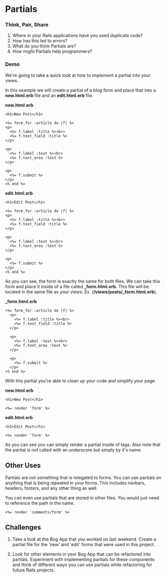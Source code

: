 # Partials


### Think, Pair, Share

1.  Where in your Rails applications have you used duplicate code?
2.  How has this led to errors?
3.  What do you think Partials are?
4.  How might Partials help programmers?

### Demo

We're going to take a quick look at how to implement a partial into your views.

In this example we will create a partial of a blog form and place that into a **new.html.erb** file and an **edit.html.erb** file.


**new.html.erb**
  ```
<h1>New Post</h1>

<%= form_for :article do |f| %>
  <p>
    <%= f.label :title %><br>
    <%= f.text_field :title %>
  </p>

  <p>
    <%= f.label :text %><br>
    <%= f.text_area :text %>
  </p>

  <p>
    <%= f.submit %>
  </p>
<% end %>
  ```
**edit.html.erb**
  ```
<h1>Edit Post</h1>

<%= form_for :article do |f| %>
  <p>
    <%= f.label :title %><br>
    <%= f.text_field :title %>
  </p>

  <p>
    <%= f.label :text %><br>
    <%= f.text_area :text %>
  </p>

  <p>
    <%= f.submit %>
  </p>
<% end %>
  ```

As you can see, the form is exactly the same for both files.  We can take this form and place it inside of a file called **_form.html.erb**.  This file will be located in the same file as your views. Ex. (**/views/posts/_form.html.erb**).

**_form.html.erb**
```
<%= form_for :article do |f| %>
  <p>
    <%= f.label :title %><br>
    <%= f.text_field :title %>
  </p>

  <p>
    <%= f.label :text %><br>
    <%= f.text_area :text %>
  </p>

  <p>
    <%= f.submit %>
  </p>
<% end %>
```
With this partial you're able to clean up your code and simplify your page.

**new.html.erb**
```
<h1>New Post</h1>

<%= render 'form' %>
```

**edit.html.erb**
```
<h1>Edit Post</h1>

<%= render 'form' %>
```

As you can see you can simply render a partial inside of <erb> tags.  Also note that the partial is not called with an underscore but simply by it's name.

## Other Uses

Partials are not something that is relegated to forms.  You can use partials on anything that is being repeated in your forms.  This includes navbars, headers, footers, and any other thing as well.

You can even use partials that are stored in other files.  You would just need to reference the path in the name.
```
<%= render 'comments/form' %>
```

## Challenges

1.  Take a look at the Bog App that you worked on last weekend.  Create a partial file for the 'new' and 'edit' forms that were used in this project.

2.  Look for other elements in your Bog App that can be refactored into partials.  Experiment with implementing partials for these components and think of different ways you can use partials while refactoring for future Rails projects.
